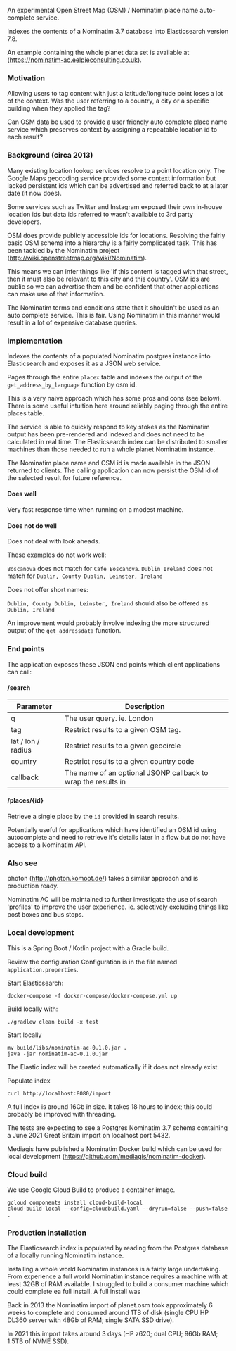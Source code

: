 An experimental Open Street Map (OSM) / Nominatim place name auto-complete service.

Indexes the contents of a Nominatim 3.7 database into Elasticsearch version 7.8.

An example containing the whole planet data set is available at (https://nominatim-ac.eelpieconsulting.co.uk).


### Motivation

Allowing users to tag content with just a latitude/longitude point loses a lot of the context.
Was the user referring to a country, a city or a specific building when they applied the tag?

Can OSM data be used to provide a user friendly auto complete place name service which preserves context by assigning a repeatable location id to each result?

### Background (circa 2013)

Many existing location lookup services resolve to a point location only.
The Google Maps geocoding service provided some context information but lacked persistent ids which can be advertised and referred back to at a later date
(it now does).

Some services such as Twitter and Instagram exposed their own in-house location ids
but data ids referred to wasn't available to 3rd party developers.

OSM does provide publicly accessible ids for locations.
Resolving the fairly basic OSM schema into a hierarchy is a fairly complicated task.
This has been tackled by the Nominatim project (http://wiki.openstreetmap.org/wiki/Nominatim).

This means we can infer things like 'if this content is tagged with that street, then it must also be relevant to this city and this country'.
OSM ids are public so we can advertise them and be confident that other applications can make use of that information.

The Nominatim terms and conditions state that it shouldn't be used as an auto complete service.
This is fair. Using Nominatim in this manner would result in a lot of expensive database queries.



### Implementation

Indexes the contents of a populated Nominatim postgres instance into Elasticsearch and exposes it as a JSON web service.

Pages through the entire `placex` table and indexes the output of the `get_address_by_language` function by osm id.

This is a very naive approach which has some pros and cons (see below).
There is some useful intuition here around reliably paging through the entire places table.

The service is able to quickly respond to key stokes as the Nominatim output has been pre-rendered and indexed and does not need to be calculated in real time.
The Elasticsearch index can be distributed to smaller machines than those needed to run a whole planet Nominatim instance.

The Nominatim place name and OSM id is made available in the JSON returned to clients.
The calling application can now persist the OSM id of the selected result for future reference.


#### Does well

Very fast response time when running on a modest machine.

#### Does not do well

Does not deal with look aheads.

These examples do not work well:

`Boscanova` does not match for `Cafe Boscanova`.
`Dublin Ireland` does not match for `Dublin, County Dublin, Leinster, Ireland`

Does not offer short names:

`Dublin, County Dublin, Leinster, Ireland` should also be offered as `Dublin, Ireland`

An improvement would probably involve indexing the more structured output of the `get_addressdata` function.


### End points

The application exposes these JSON end points which client applications can call:

#### /search

| Parameter          | Description                                                   |
|--------------------|---------------------------------------------------------------|
| q	                 | 	The user query. ie. London                                   |
| tag	               | Restrict results to a given OSM tag.                          |
| lat / lon / radius | Restrict results to a given geocircle                         |
| country            | Restrict results to a given country code                      |
| callback           | The name of an optional JSONP callback to wrap the results in |

#### /places/{id}

Retrieve a single place by the `id` provided in search results.

Potentially useful for applications which have identified an OSM id using autocomplete
and need to retrieve it's details later in a flow but do not have access to a Nominatim API.


### Also see

photon (http://photon.komoot.de/) takes a similar approach and is production ready.

Nominatim AC will be maintained to further investigate the use of search 'profiles' to improve the user experience.
ie. selectively excluding things like post boxes and bus stops.



### Local development

This is a Spring Boot / Kotlin project with a Gradle build.

Review the configuration
Configuration is in the file named `application.properties`.

Start Elasticsearch:
```
docker-compose -f docker-compose/docker-compose.yml up
```

Build locally with:
```
./gradlew clean build -x test
```

Start locally

```
mv build/libs/nominatim-ac-0.1.0.jar .
java -jar nominatim-ac-0.1.0.jar 
```
The Elastic index will be created automatically if it does not already exist.


Populate index

```
curl http://localhost:8080/import
```

A full index is around 16Gb in size.
It takes 18 hours to index; this could probably be improved with threading.


The tests are expecting to see a Postgres Nominatim 3.7 schema containing a June 2021 Great Britain import
on localhost port 5432.

Mediagis have published a Nominatim Docker build which can be used for local development (https://github.com/mediagis/nominatim-docker).


### Cloud build

We use Google Cloud Build to produce a container image.

```
gcloud components install cloud-build-local
cloud-build-local --config=cloudbuild.yaml --dryrun=false --push=false .
```


### Production installation

The Elasticsearch index is populated by reading from the Postgres database of a locally running Nominatim instance.

Installing a whole world Nominatim instances is a fairly large undertaking.
From experience a full world Nominatim instance requires a machine with at least 32GB of RAM available.
I struggled to build a consumer machine which could complete ea full install. A full install was

Back in 2013 the Nominatim import of planet.osm took approximately 6 weeks to complete and consumed around 1TB of disk
(single CPU HP DL360 server with 48Gb of RAM; single SATA SSD drive).

In 2021 this import takes around 3 days (HP z620; dual CPU; 96Gb RAM; 1.5TB of NVME SSD).




